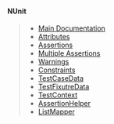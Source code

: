﻿#### NUnit

> * [Main Documentation](https://github.com/nunit/docs/)
> * [Attributes](https://github.com/nunit/docs/wiki/Attributes)
> * [Assertions](https://github.com/nunit/docs/wiki/Assertions)
> * [Multiple Assertions](https://github.com/nunit/docs/wiki/Multiple-Asserts)
> * [Warnings](https://github.com/nunit/docs/wiki/Warnings)
> * [Constraints](https://github.com/nunit/docs/wiki/Constraints)
> * [TestCaseData](https://github.com/nunit/docs/wiki/TestCaseData)
> * [TestFixutreData](https://github.com/nunit/docs/wiki/TestFixtureData)
> * [TestContext](https://github.com/nunit/docs/wiki/TestContext)
> * [AssertionHelper](https://github.com/nunit/docs/wiki/AssertionHelper)
> * [ListMapper](https://github.com/nunit/docs/wiki/ListMapper)